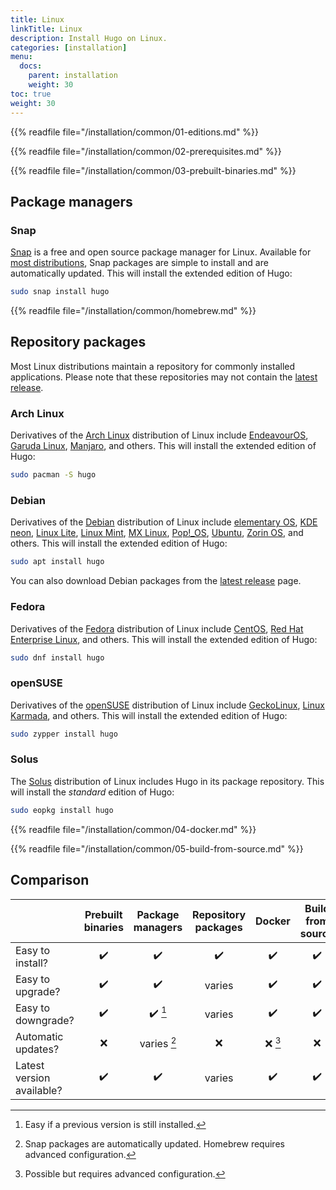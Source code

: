 ```yaml
---
title: Linux
linkTitle: Linux
description: Install Hugo on Linux.
categories: [installation]
menu:
  docs:
    parent: installation
    weight: 30
toc: true
weight: 30
---
```

{{% readfile file="/installation/common/01-editions.md" %}}

{{% readfile file="/installation/common/02-prerequisites.md" %}}

{{% readfile file="/installation/common/03-prebuilt-binaries.md" %}}

## Package managers

### Snap

[Snap] is a free and open source package manager for Linux. Available for [most distributions], Snap packages are simple to install and are automatically updated. This will install the extended edition of Hugo:

```sh
sudo snap install hugo
```

[most distributions]: https://snapcraft.io/docs/installing-snapd
[Snap]: https://snapcraft.io/

{{% readfile file="/installation/common/homebrew.md" %}}

## Repository packages

Most Linux distributions maintain a repository for commonly installed applications. Please note that these repositories may not contain the [latest release].

[latest release]: https://github.com/gohugoio/hugo/releases/latest

### Arch Linux

Derivatives of the [Arch Linux] distribution of Linux include [EndeavourOS], [Garuda Linux], [Manjaro], and others. This will install the extended edition of Hugo:

```sh
sudo pacman -S hugo
```

[Arch Linux]: https://archlinux.org/
[EndeavourOS]: https://endeavouros.com/
[Manjaro]: https://manjaro.org/
[Garuda Linux]: https://garudalinux.org/

### Debian

Derivatives of the [Debian] distribution of Linux include [elementary OS], [KDE neon], [Linux Lite], [Linux Mint], [MX Linux], [Pop!_OS], [Ubuntu], [Zorin OS], and others. This will install the extended edition of Hugo:

```sh
sudo apt install hugo
```

You can also download Debian packages from the [latest release] page.

[Debian]: https://www.debian.org/
[elementary OS]: https://elementary.io/
[KDE neon]: https://neon.kde.org/
[Linux Lite]: https://www.linuxliteos.com/
[Linux Mint]: https://linuxmint.com/
[MX Linux]: https://mxlinux.org/
[Pop!_OS]: https://pop.system76.com/
[Ubuntu]: https://ubuntu.com/
[Zorin OS]: https://zorin.com/os/

### Fedora

Derivatives of the [Fedora] distribution of Linux include [CentOS], [Red Hat Enterprise Linux], and others. This will install the extended edition of Hugo:


```sh
sudo dnf install hugo
```

[CentOS]: https://www.centos.org/
[Fedora]: https://getfedora.org/
[Red Hat Enterprise Linux]: https://www.redhat.com/

### openSUSE

Derivatives of the [openSUSE] distribution of Linux include [GeckoLinux], [Linux Karmada], and others. This will install the extended edition of Hugo:


```sh
sudo zypper install hugo
```

[GeckoLinux]: https://geckolinux.github.io/
[Linux Karmada]: https://linuxkamarada.com/
[openSUSE]: https://www.opensuse.org/

### Solus

The [Solus] distribution of Linux includes Hugo in its package repository. This will install the _standard_ edition of Hugo:

```sh
sudo eopkg install hugo
```

[Solus]: https://getsol.us/home/

{{% readfile file="/installation/common/04-docker.md" %}}

{{% readfile file="/installation/common/05-build-from-source.md" %}}

## Comparison

||Prebuilt binaries|Package managers|Repository packages|Docker|Build from source
:--|:--:|:--:|:--:|:--:|:--:
Easy to install?|:heavy_check_mark:|:heavy_check_mark:|:heavy_check_mark:|:heavy_check_mark:|:heavy_check_mark:
Easy to upgrade?|:heavy_check_mark:|:heavy_check_mark:|varies|:heavy_check_mark:|:heavy_check_mark:
Easy to downgrade?|:heavy_check_mark:|:heavy_check_mark: [^1]|varies|:heavy_check_mark:|:heavy_check_mark:
Automatic updates?|:x:|varies [^2]|:x:|:x: [^3]|:x:
Latest version available?|:heavy_check_mark:|:heavy_check_mark:|varies|:heavy_check_mark:|:heavy_check_mark:

[^1]: Easy if a previous version is still installed.
[^2]: Snap packages are automatically updated. Homebrew requires advanced configuration.
[^3]: Possible but requires advanced configuration.
